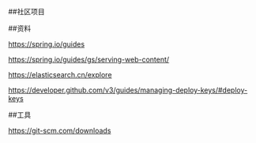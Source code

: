 ##社区项目

##资料

https://spring.io/guides

https://spring.io/guides/gs/serving-web-content/

https://elasticsearch.cn/explore

https://developer.github.com/v3/guides/managing-deploy-keys/#deploy-keys

##工具

https://git-scm.com/downloads
